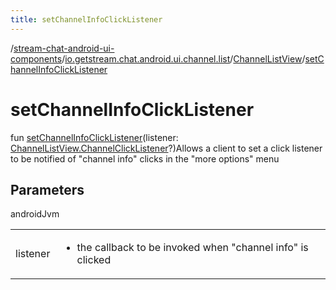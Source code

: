 ```yaml
---
title: setChannelInfoClickListener
---
```

/[stream-chat-android-ui-components](../../index.md)/[io.getstream.chat.android.ui.channel.list](../index.md)/[ChannelListView](index.md)/[setChannelInfoClickListener](setChannelInfoClickListener.md)  
  
  
  
# setChannelInfoClickListener  
fun [setChannelInfoClickListener](setChannelInfoClickListener.md)(listener: [ChannelListView.ChannelClickListener](ChannelClickListener/index.md)?)Allows a client to set a click listener to be notified of "channel info" clicks in the "more options" menu  
  
## Parameters  
  
androidJvm  
  
| | |
|---|---|
| <a name="io.getstream.chat.android.ui.channel.list/ChannelListView/setChannelInfoClickListener/#io.getstream.chat.android.ui.channel.list.ChannelListView.ChannelClickListener?/PointingToDeclaration/"></a>listener| <a name="io.getstream.chat.android.ui.channel.list/ChannelListView/setChannelInfoClickListener/#io.getstream.chat.android.ui.channel.list.ChannelListView.ChannelClickListener?/PointingToDeclaration/"></a><ul><li>the callback to be invoked when "channel info" is clicked</li></ul>|
  

